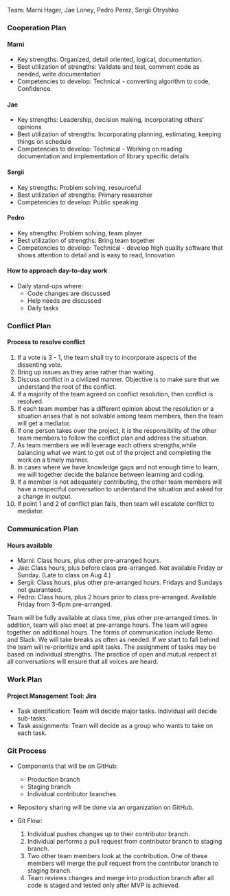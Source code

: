 Team: Marni Hager, Jae Loney, Pedro Perez, Sergii Otryshko

### Cooperation Plan
#### Marni
* Key strengths: Organized, detail oriented, logical, documentation.
* Best utilization of strengths: Validate and test, comment code as needed, 
  write documentation
* Competencies to develop: Technical - converting algorithm to code, Confidence

#### Jae
* Key strengths: Leadership, decision making, incorporating others' opinions
* Best utilization of strengths: Incorporating planning, estimating, keeping 
  things on schedule
* Competencies to develop: Technical - Working on reading documentation and 
  implementation of library specific details

#### Sergii
* Key strengths: Problem solving, resourceful
* Best utilization of strengths: Primary researcher
* Competencies to develop: Public speaking

#### Pedro
* Key strengths: Problem solving, team player
* Best utilization of strengths: Bring team together
* Competencies to develop: Technical - develop high quality software that 
  shows attention to detail and is easy to read, Innovation

#### How to approach day-to-day work
* Daily stand-ups where:
  * Code changes are discussed
  * Help needs are discussed
  * Daily tasks

### Conflict Plan
#### Process to resolve conflict
1. If a vote is 3 - 1, the team shall try to incorporate aspects of the 
    dissenting vote.
2. Bring up issues as they arise rather than waiting.
3. Discuss conflict in a civilized manner. Objective is to make sure that we 
   understand the root of the conflict.
4. If a majority of the team agreed on conflict resolution, then conflict is 
   resolved.
5. If each team member has a different opinion about the resolution or a 
   situation arises that is not solvable among team members, then the team 
   will get a mediator.
6. If one person takes over the project, it is the responsibility of the other 
   team members to follow the conflict plan and address the situation.
7. As team members we will leverage each others strengths,while balancing what 
   we want to get out of the project and completing the work on a timely manner.
8. In cases where we have knowledge gaps and not enough time to learn, we will 
   together decide the balance between learning and coding.
9. If a member is not adequately contributing, the other team members will 
   have a respectful conversation to understand the situation and asked for a change in output.
10. If point 1 and 2 of conflict plan fails, then team will escalate conflict to 
    mediator.

### Communication Plan
#### Hours available
* Marni: Class hours, plus other pre-arranged hours.
* Jae: Class hours, plus before class pre-arranged.  Not available Friday or 
  Sunday.  (Late to class on Aug 4.)
* Sergii: Class hours, plus other pre-arranged hours.  Fridays and Sundays 
  not guaranteed.
* Pedro: Class hours, plus 2 hours prior to class pre-arranged.  Available 
  Friday from 3-6pm pre-arranged.

Team will be fully available at class time, plus other pre-arranged times. In 
addition, team will also meet at pre-arrange hours. The team will agree 
together on additional hours. The forms of communication include Remo and 
Slack. We will take breaks as often as needed. If we start to fall behind 
the team will re-prioritize and split tasks. The assignment of tasks may be 
based on individual strengths. The practice of open and mutual respect at all 
conversations will ensure that all voices are heard.

### Work Plan
#### Project Management Tool: Jira
* Task identification: Team will decide major tasks.  Individual will decide 
  sub-tasks. 
* Task assignments: Team will decide as a group who wants to take on each task.

### Git Process
* Components that will be on GitHub:
  * Production branch
  * Staging branch
  * Individual contributor branches

* Repository sharing will be done via an organization on GitHub.

* Git Flow:
  1. Individual pushes changes up to their contributor branch.
  2. Individual performs a pull request from contributor branch to staging 
     branch.
  3. Two other team members look at the contribution.  One of these members 
     will merge the pull request from the contributor branch to staging branch.
  4. Team reviews changes and merge into production branch after all code is 
     staged and tested only after MVP is achieved.